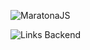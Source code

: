 ![MaratonaJS](http://s3.emerson.link/prints/2020-07-05-074937-06n3n.png)


![Links Backend](http://s3.emerson.link/prints/2020-07-05-064455-tmqlx.png)

